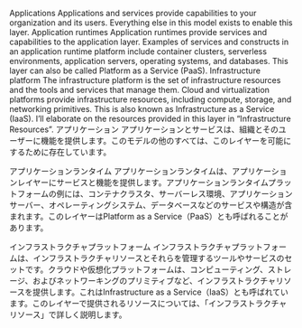 Applications Applications and services provide capabilities to your organization and its users. Everything else in this model exists to enable this layer. Application runtimes
Application runtimes provide services and capabilities to the application layer. Examples of services and constructs in an application runtime platform include container clusters, serverless environments, application servers, operating systems, and databases. This layer can also be called Platform as a Service (PaaS). Infrastructure platform The infrastructure platform is the set of infrastructure resources and the tools and services that manage them. Cloud and virtualization platforms provide infrastructure resources, including compute, storage, and networking primitives. This is also known as Infrastructure as a Service (IaaS). I’ll elaborate on the resources provided in this layer in “Infrastructure Resources”.
アプリケーション
アプリケーションとサービスは、組織とそのユーザーに機能を提供します。このモデルの他のすべては、このレイヤーを可能にするために存在しています。

アプリケーションランタイム
アプリケーションランタイムは、アプリケーションレイヤーにサービスと機能を提供します。アプリケーションランタイムプラットフォームの例には、コンテナクラスタ、サーバーレス環境、アプリケーションサーバー、オペレーティングシステム、データベースなどのサービスや構造が含まれます。このレイヤーはPlatform as a Service（PaaS）とも呼ばれることがあります。

インフラストラクチャプラットフォーム
インフラストラクチャプラットフォームは、インフラストラクチャリソースとそれらを管理するツールやサービスのセットです。クラウドや仮想化プラットフォームは、コンピューティング、ストレージ、およびネットワーキングのプリミティブなど、インフラストラクチャリソースを提供します。これはInfrastructure as a Service（IaaS）とも呼ばれています。このレイヤーで提供されるリソースについては、「インフラストラクチャリソース」で詳しく説明します。